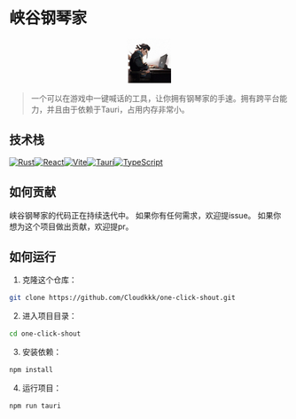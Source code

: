 # 峡谷钢琴家
<p align="center">
  <img src="./src-tauri/icons/256.png" alt="Logo" width="80" height="80">
</p>

> 一个可以在游戏中一键喊话的工具，让你拥有钢琴家的手速。拥有跨平台能力，并且由于依赖于Tauri，占用内存非常小。
## 技术栈
[![Rust](https://img.shields.io/badge/-Rust-000000?style=flat&logo=rust)](https://www.rust-lang.org/)[![React](https://img.shields.io/badge/-React-61DAFB?style=flat&logo=react&logoColor=white)](https://reactjs.org/)[![Vite](https://img.shields.io/badge/-Vite-646CFF?style=flat&logo=vite&logoColor=white)](https://vitejs.dev/)[![Tauri](https://img.shields.io/badge/-Tauri-7209B7?style=flat&logo=tauri&logoColor=white)](https://tauri.studio/)[![TypeScript](https://img.shields.io/badge/-TypeScript-3178C6?style=flat&logo=typescript&logoColor=white)](https://www.typescriptlang.org/)

## 如何贡献

峡谷钢琴家的代码正在持续迭代中。
如果你有任何需求，欢迎提issue。
如果你想为这个项目做出贡献，欢迎提pr。

## 如何运行

1. 克隆这个仓库：

```bash
git clone https://github.com/Cloudkkk/one-click-shout.git
```

2. 进入项目目录：

```bash
cd one-click-shout
```

3. 安装依赖：

```bash
npm install
```

4. 运行项目：

```bash
npm run tauri
```
